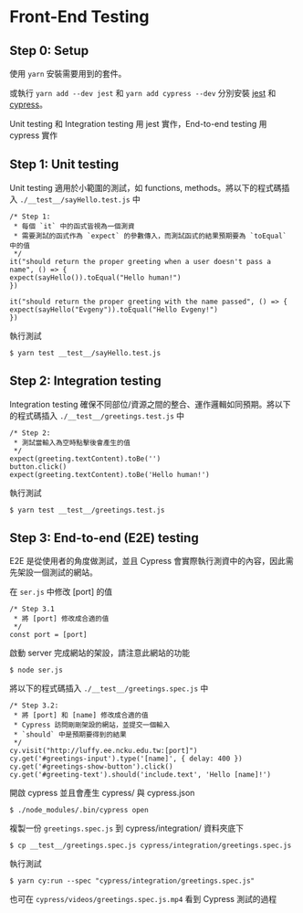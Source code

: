 # Front-End Testing

## Step 0: Setup
使用 `yarn` 安裝需要用到的套件。

或執行 `yarn add --dev jest` 和 `yarn add cypress --dev` 分別安裝 [jest](https://jestjs.io/) 和 [cypress](https://docs.cypress.io/)。

Unit testing 和 Integration testing 用 jest 實作，End-to-end testing 用 cypress 實作

## Step 1: Unit testing
Unit testing 適用於小範圍的測試，如 functions, methods。將以下的程式碼插入 `./__test__/sayHello.test.js` 中
```
/* Step 1:
 * 每個 `it` 中的函式皆視為一個測資
 * 需要測試的函式作為 `expect` 的參數傳入，而測試函式的結果預期要為 `toEqual` 中的值
 */
it("should return the proper greeting when a user doesn't pass a name", () => {
expect(sayHello()).toEqual("Hello human!")
})

it("should return the proper greeting with the name passed", () => {
expect(sayHello("Evgeny")).toEqual("Hello Evgeny!")
})
```
執行測試
```
$ yarn test __test__/sayHello.test.js
```

## Step 2: Integration testing
Integration testing 確保不同部位/資源之間的整合、運作邏輯如同預期。將以下的程式碼插入 `./__test__/greetings.test.js` 中
```
/* Step 2:
 * 測試當輸入為空時點擊後會產生的值
 */
expect(greeting.textContent).toBe('')
button.click()
expect(greeting.textContent).toBe('Hello human!')
```
執行測試
```
$ yarn test __test__/greetings.test.js
```

## Step 3: End-to-end (E2E) testing
E2E 是從使用者的角度做測試，並且 Cypress 會實際執行測資中的內容，因此需先架設一個測試的網站。

在 `ser.js` 中修改 \[port\] 的值
```
/* Step 3.1
 * 將 [port] 修改成合適的值
 */
const port = [port]
```

啟動 server 完成網站的架設，請注意此網站的功能
```
$ node ser.js
```

將以下的程式碼插入 `./__test__/greetings.spec.js` 中
```
/* Step 3.2:
 * 將 [port] 和 [name] 修改成合適的值
 * Cypress 訪問剛剛架設的網站，並提交一個輸入
 * `should` 中是預期要得到的結果
 */
cy.visit("http://luffy.ee.ncku.edu.tw:[port]")
cy.get('#greetings-input').type('[name]', { delay: 400 })
cy.get('#greetings-show-button').click()
cy.get('#greeting-text').should('include.text', 'Hello [name]!')
```

開啟 cypress 並且會產生 cypress/ 與 cypress.json
```
$ ./node_modules/.bin/cypress open
```

複製一份 `greetings.spec.js` 到 cypress/integration/ 資料夾底下
```
$ cp __test__/greetings.spec.js cypress/integration/greetings.spec.js
```

執行測試
```
$ yarn cy:run --spec "cypress/integration/greetings.spec.js"
```

也可在 `cypress/videos/greetings.spec.js.mp4` 看到 Cypress 測試的過程
